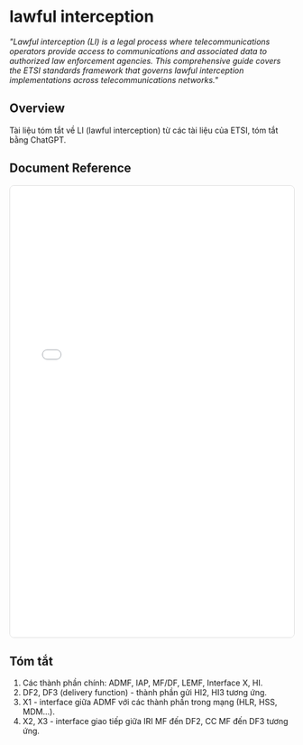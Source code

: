 # lawful interception

*"Lawful interception (LI) is a legal process where telecommunications operators provide access to communications and associated data to authorized law enforcement agencies. This comprehensive guide covers the ETSI standards framework that governs lawful interception implementations across telecommunications networks."*

## Overview

Tài liệu tóm tắt về LI (lawful interception) từ các tài liệu của ETSI, tóm tắt bằng ChatGPT.

## Document Reference

<div class="pdf-container">
    <iframe src="pdf/li_summary.pdf"
            type="application/pdf"
            width="100%"
            height="800px"
            style="border: 1px solid #ddd; border-radius: 8px;">
        <p>Your browser does not support embedded PDFs. <a href="pdf/li_summary.pdf" target="_blank">Download the PDF</a> to view the document.</p>
    </iframe>
</div>

## Tóm tắt

1. Các thành phần chính: ADMF, IAP, MF/DF, LEMF, Interface X, HI.
2. DF2, DF3 (delivery function) - thành phần gửi HI2, HI3 tương ứng.
3. X1 - interface giữa ADMF với các thành phần trong mạng (HLR, HSS, MDM...).
4. X2, X3 - interface giao tiếp giữa IRI MF đến DF2, CC MF đến DF3 tương ứng.